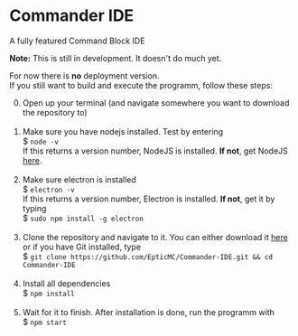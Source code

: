 # Commander IDE
A fully featured Command Block IDE

**Note:** This is still in development. It doesn't do much yet.

For now there is **no** deployment version. <br>
If you still want to build and execute the programm, follow these steps:

0. Open up your terminal (and navigate somewhere you want to download the repository to) <br><br>
1. Make sure you have nodejs installed. Test by  entering <br>
$ `node -v` <br>
If this returns a version number, NodeJS is installed. **If not**, get NodeJS <a href="https://nodejs.org/en/download/package-manager/">here</a>. <br><br>
2. Make sure electron is installed <br>
$ `electron -v` <br>
If this returns a version number, Electron is installed. **If not**, get it by typing <br>
$ `sudo npm install -g electron` <br><br>
3. Clone the repository and navigate to it. You can either download it <a href="https://github.com/EpticMC/Commander-IDE/archive/master.zip">here</a> or if you have Git installed, type <br>
$ `git clone https://github.com/EpticMC/Commander-IDE.git && cd Commander-IDE` <br><br>
4. Install all dependencies <br>
$ `npm install` <br><br>
5. Wait for it to finish. After installation is done, run the programm with <br>
$ `npm start`
